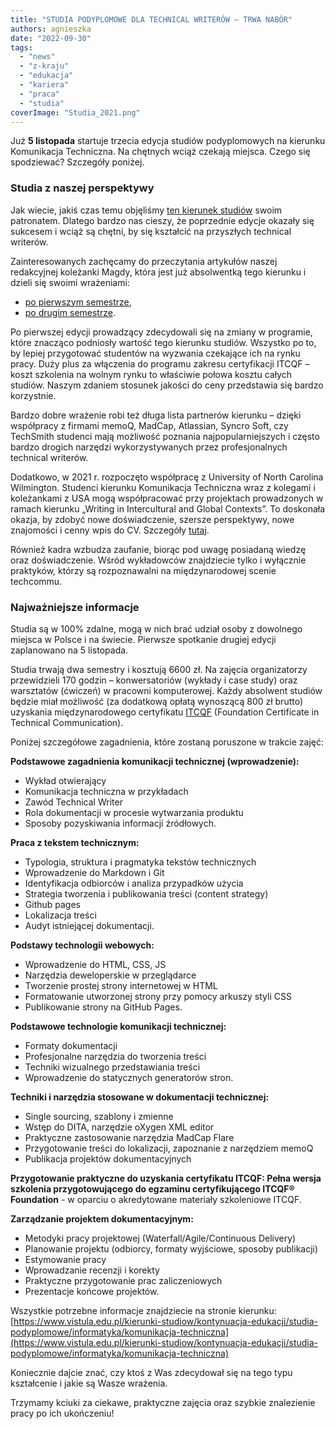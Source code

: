 ```yaml
---
title: "STUDIA PODYPLOMOWE DLA TECHNICAL WRITERÓW – TRWA NABÓR"
authors: agnieszka
date: "2022-09-30"
tags:
  - "news"
  - "z-kraju"
  - "edukacja"
  - "kariera"
  - "praca"
  - "studia"
coverImage: "Studia_2021.png"
---
```


Już **5 listopada** startuje trzecia edycja studiów podyplomowych na kierunku
Komunikacja Techniczna. Na chętnych wciąż czekają miejsca. Czego się spodziewać?
Szczegóły poniżej.

<!--truncate-->

### Studia z naszej perspektywy

Jak wiecie, jakiś czas temu objęliśmy
[ten kierunek studiów](https://www.vistula.edu.pl/kierunki-studiow/studia-podyplomowe/informatyka/komunikacja-techniczna)
swoim patronatem. Dlatego bardzo nas cieszy, że poprzednie edycje okazały się
sukcesem i wciąż są chętni, by się kształcić na przyszłych technical writerów.

Zainteresowanych zachęcamy do przeczytania artykułów naszej redakcyjnej
koleżanki Magdy, która jest już absolwentką tego kierunku i dzieli się swoimi
wrażeniami:

- [po pierwszym semestrze](http://techwriter.pl/komunikacja-techniczna-jak-sie-studiuje/),
- [po drugim semestrze](http://techwriter.pl/komunikacja-techniczna-drugi-semestr/).

Po pierwszej edycji prowadzący zdecydowali się na zmiany w programie, które
znacząco podniosły wartość tego kierunku studiów. Wszystko po to, by lepiej
przygotować studentów na wyzwania czekające ich na rynku pracy. Duży plus za
włączenia do programu zakresu certyfikacji ITCQF – koszt szkolenia na wolnym
rynku to właściwie połowa kosztu całych studiów. Naszym zdaniem stosunek jakości
do ceny przedstawia się bardzo korzystnie.

Bardzo dobre wrażenie robi też długa lista partnerów kierunku – dzięki
współpracy z firmami memoQ, MadCap, Atlassian, Syncro Soft, czy TechSmith
studenci mają możliwość poznania najpopularniejszych i często bardzo drogich
narzędzi wykorzystywanych przez profesjonalnych technical writerów.

Dodatkowo, w 2021 r. rozpoczęto współpracę z University of North Carolina
Wilmington. Studenci kierunku Komunikacja Techniczna wraz z kolegami i
koleżankami z USA mogą współpracować przy projektach prowadzonych w ramach
kierunku „Writing in Intercultural and Global Contexts”. To doskonała okazja, by
zdobyć nowe doświadczenie, szersze perspektywy, nowe znajomości i cenny wpis do
CV. Szczegóły [tutaj](https://www.craft.do/s/VOd7B47ytH4bhA).

Również kadra wzbudza zaufanie, biorąc pod uwagę posiadaną wiedzę oraz
doświadczenie. Wśród wykładowców znajdziecie tylko i wyłącznie praktyków, którzy
są rozpoznawalni na międzynarodowej scenie techcommu.

### Najważniejsze informacje

Studia są w 100% zdalne, mogą w nich brać udział osoby z dowolnego miejsca w
Polsce i na świecie. Pierwsze spotkanie drugiej edycji zaplanowano na 5
listopada.

Studia trwają dwa semestry i kosztują 6600 zł. Na zajęcia organizatorzy
przewidzieli 170 godzin – konwersatoriów (wykłady i case study) oraz warsztatów
(ćwiczeń) w pracowni komputerowej. Każdy absolwent studiów będzie miał możliwość
(za dodatkową opłatą wynoszącą 800 zł brutto) uzyskania międzynarodowego
certyfikatu [ITCQF](https://itcqf.org/) (Foundation Certificate in Technical
Communication).

Poniżej szczegółowe zagadnienia, które zostaną poruszone w trakcie zajęć:

**Podstawowe zagadnienia komunikacji technicznej (wprowadzenie):**

- Wykład otwierający
- Komunikacja techniczna w przykładach
- Zawód Technical Writer
- Rola dokumentacji w procesie wytwarzania produktu
- Sposoby pozyskiwania informacji źródłowych.

**Praca z tekstem technicznym:**

- Typologia, struktura i pragmatyka tekstów technicznych
- Wprowadzenie do Markdown i Git
- Identyfikacja odbiorców i analiza przypadków użycia
- Strategia tworzenia i publikowania treści (content strategy)
- Github pages
- Lokalizacja treści
- Audyt istniejącej dokumentacji.

**Podstawy technologii webowych:**

- Wprowadzenie do HTML, CSS, JS
- Narzędzia deweloperskie w przeglądarce
- Tworzenie prostej strony internetowej w HTML
- Formatowanie utworzonej strony przy pomocy arkuszy styli CSS
- Publikowanie strony na GitHub Pages.

**Podstawowe technologie komunikacji technicznej:**

- Formaty dokumentacji
- Profesjonalne narzędzia do tworzenia treści
- Techniki wizualnego przedstawiania treści
- Wprowadzenie do statycznych generatorów stron.

**Techniki i narzędzia stosowane w dokumentacji technicznej:**

- Single sourcing, szablony i zmienne
- Wstęp do DITA, narzędzie oXygen XML editor
- Praktyczne zastosowanie narzędzia MadCap Flare
- Przygotowanie treści do lokalizacji, zapoznanie z narzędziem memoQ
- Publikacja projektów dokumentacyjnych

**Przygotowanie praktyczne do uzyskania certyfikatu ITCQF: Pełna wersja
szkolenia przygotowującego do egzaminu certyfikującego ITCQF® Foundation** - w
oparciu o akredytowane materiały szkoleniowe ITCQF.

**Zarządzanie projektem dokumentacyjnym:**

- Metodyki pracy projektowej (Waterfall/Agile/Continuous Delivery)
- Planowanie projektu (odbiorcy, formaty wyjściowe, sposoby publikacji)
- Estymowanie pracy
- Wprowadzanie recenzji i korekty
- Praktyczne przygotowanie prac zaliczeniowych
- Prezentacje końcowe projektów.

Wszystkie potrzebne informacje znajdziecie na stronie kierunku:
[https://www.vistula.edu.pl/kierunki-studiow/kontynuacja-edukacji/studia-podyplomowe/informatyka/komunikacja-techniczna](https://www.vistula.edu.pl/kierunki-studiow/kontynuacja-edukacji/studia-podyplomowe/informatyka/komunikacja-techniczna)

Koniecznie dajcie znać, czy ktoś z Was zdecydował się na tego typu kształcenie i
jakie są Wasze wrażenia.

Trzymamy kciuki za ciekawe, praktyczne zajęcia oraz szybkie znalezienie pracy po
ich ukończeniu!
